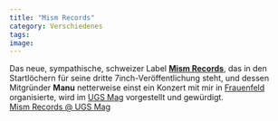 ```yaml
---
title: "Mism Records"
category: Verschiedenes
tags: 
image: 
---
```


Das neue, sympathische, schweizer Label [**Mism Records**](http://mismrecords.net/), das in den Startlöchern für seine dritte 7inch-Veröffentlichung steht, und dessen Mitgründer **Manu** netterweise einst ein Konzert mit mir in [Frauenfeld](http://www.misantropolis.de/2009/03/kaff/) organisierte, wird im [UGS Mag](http://ugsmag.com/2009/10/mism-records/) vorgestellt und gewürdigt.  
[Mism Records @ UGS Mag](http://ugsmag.com/2009/10/mism-records/)